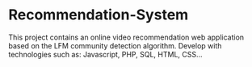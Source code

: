 # Recommendation-System
This project contains an online video recommendation web application based on the LFM community detection algorithm. Develop with technologies such as: Javascript, PHP, SQL, HTML, CSS...
